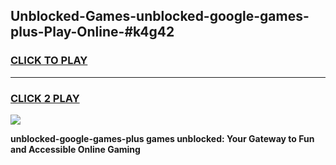 
## Unblocked-Games-unblocked-google-games-plus-Play-Online-#k4g42
<h3>
<a href="https://premium.freeplayer.one?title=unblocked-google-games-plus&ref=27F">CLICK TO PLAY</a></h3>
<hr>

<h3>
<a href="https://premium.freeplayer.one?title=unblocked-google-games-plus&ref=27F">CLICK 2 PLAY</a>
  
</h3>

<a href="https://premium.freeplayer.one?title=unblocked-google-games-plus&ref=27F"><img src="https://clearcache.store/games.png"></a>


**unblocked-google-games-plus games unblocked: Your Gateway to Fun and Accessible Online Gaming**
